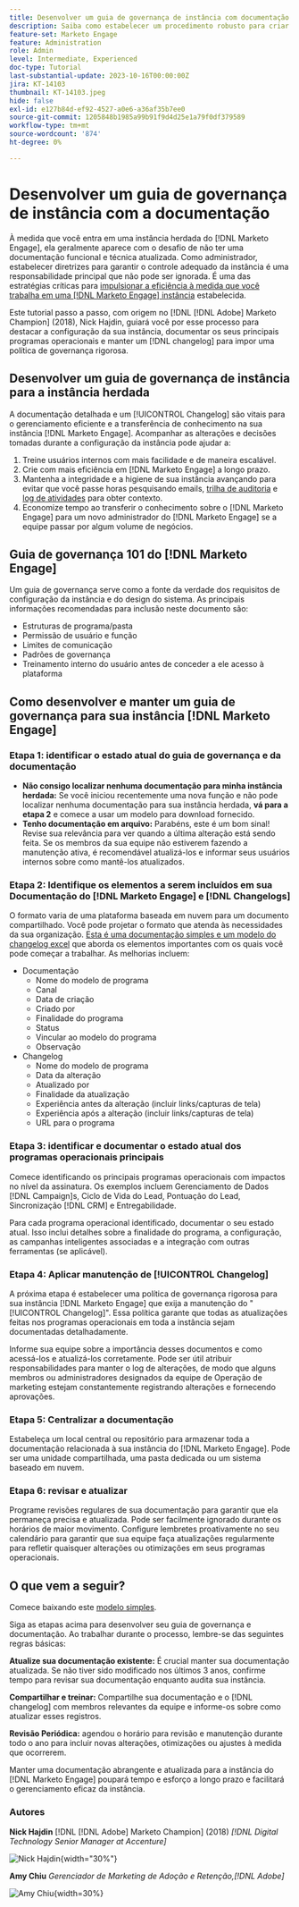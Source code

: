 ```yaml
---
title: Desenvolver um guia de governança de instância com documentação
description: Saiba como estabelecer um procedimento robusto para criar e manter a documentação e o log de alterações da sua instância  [!DNL Marketo Engage] .
feature-set: Marketo Engage
feature: Administration
role: Admin
level: Intermediate, Experienced
doc-type: Tutorial
last-substantial-update: 2023-10-16T00:00:00Z
jira: KT-14103
thumbnail: KT-14103.jpeg
hide: false
exl-id: e127b84d-ef92-4527-a0e6-a36af35b7ee0
source-git-commit: 1205848b1985a99b91f9d4d25e1a79f0df379589
workflow-type: tm+mt
source-wordcount: '874'
ht-degree: 0%

---
```


# Desenvolver um guia de governança de instância com a documentação

À medida que você entra em uma instância herdada do [!DNL Marketo Engage], ela geralmente aparece com o desafio de não ter uma documentação funcional e técnica atualizada. Como administrador, estabelecer diretrizes para garantir o controle adequado da instância é uma responsabilidade principal que não pode ser ignorada. É uma das estratégias críticas para [impulsionar a eficiência à medida que você trabalha em uma [!DNL Marketo Engage] instância](https://nation.marketo.com/t5/champion-program-blogs/3-tips-to-increase-your-efficiency-in-an-inherited-instance/ba-p/247582) estabelecida.

Este tutorial passo a passo, com origem no [!DNL [!DNL Adobe] Marketo Champion] (2018), Nick Hajdin, guiará você por esse processo para destacar a configuração da sua instância, documentar os seus principais programas operacionais e manter um [!DNL changelog] para impor uma política de governança rigorosa.

## Desenvolver um guia de governança de instância para a instância herdada

A documentação detalhada e um [!UICONTROL Changelog] são vitais para o gerenciamento eficiente e a transferência de conhecimento na sua instância [!DNL Marketo Engage]. Acompanhar as alterações e decisões tomadas durante a configuração da instância pode ajudar a:

1. Treine usuários internos com mais facilidade e de maneira escalável.
2. Crie com mais eficiência em [!DNL Marketo Engage] a longo prazo.
3. Mantenha a integridade e a higiene de sua instância avançando para evitar que você passe horas pesquisando emails, [trilha de auditoria](https://experienceleague.adobe.com/docs/marketo/using/product-docs/administration/audit-trail/audit-trail-overview.html?lang=pt-BR) e [log de atividades](https://experienceleague.adobe.com/docs/marketo/using/product-docs/core-marketo-concepts/smart-lists-and-static-lists/managing-people-in-smart-lists/locate-the-activity-log-for-a-person.html?lang=pt-BR) para obter contexto.
4. Economize tempo ao transferir o conhecimento sobre o [!DNL Marketo Engage] para um novo administrador do [!DNL Marketo Engage] se a equipe passar por algum volume de negócios.

## Guia de governança 101 do [!DNL Marketo Engage]

Um guia de governança serve como a fonte da verdade dos requisitos de configuração da instância e do design do sistema. As principais informações recomendadas para inclusão neste documento são:

* Estruturas de programa/pasta
* Permissão de usuário e função
* Limites de comunicação
* Padrões de governança
* Treinamento interno do usuário antes de conceder a ele acesso à plataforma

## Como desenvolver e manter um guia de governança para sua instância [!DNL Marketo Engage]

### Etapa 1: identificar o estado atual do guia de governança e da documentação

* **Não consigo localizar nenhuma documentação para minha instância herdada:** Se você iniciou recentemente uma nova função e não pode localizar nenhuma documentação para sua instância herdada, **vá para a etapa 2** e comece a usar um modelo para download fornecido.
* **Tenho documentação em arquivo:** Parabéns, este é um bom sinal! Revise sua relevância para ver quando a última alteração está sendo feita. Se os membros da sua equipe não estiverem fazendo a manutenção ativa, é recomendável atualizá-los e informar seus usuários internos sobre como mantê-los atualizados.

### Etapa 2: Identifique os elementos a serem incluídos em sua Documentação do [!DNL Marketo Engage] e [!DNL Changelogs]

O formato varia de uma plataforma baseada em nuvem para um documento compartilhado. Você pode projetar o formato que atenda às necessidades da sua organização. [Esta é uma documentação simples e um modelo do changelog excel](/help/marketo-tutorial-inherited-instance/_assets/downloads/Adobe_Marketo_Engage_Inherited_Instance_Documentation-Changlog.xlsx) que aborda os elementos importantes com os quais você pode começar a trabalhar. As melhorias incluem:

* Documentação
   * Nome do modelo de programa
   * Canal
   * Data de criação
   * Criado por
   * Finalidade do programa
   * Status
   * Vincular ao modelo do programa
   * Observação
* Changelog
   * Nome do modelo de programa
   * Data da alteração
   * Atualizado por
   * Finalidade da atualização
   * Experiência antes da alteração (incluir links/capturas de tela)
   * Experiência após a alteração (incluir links/capturas de tela)
   * URL para o programa

### Etapa 3: identificar e documentar o estado atual dos programas operacionais principais

Comece identificando os principais programas operacionais com impactos no nível da assinatura. Os exemplos incluem Gerenciamento de Dados [!DNL Campaign]s, Ciclo de Vida do Lead, Pontuação do Lead, Sincronização [!DNL CRM] e Entregabilidade.

Para cada programa operacional identificado, documentar o seu estado atual. Isso inclui detalhes sobre a finalidade do programa, a configuração, as campanhas inteligentes associadas e a integração com outras ferramentas (se aplicável).

### Etapa 4: Aplicar manutenção de [!UICONTROL Changelog]

A próxima etapa é estabelecer uma política de governança rigorosa para sua instância [!DNL Marketo Engage] que exija a manutenção do &quot;[!UICONTROL Changelog]&quot;. Essa política garante que todas as atualizações feitas nos programas operacionais em toda a instância sejam documentadas detalhadamente.

Informe sua equipe sobre a importância desses documentos e como acessá-los e atualizá-los corretamente. Pode ser útil atribuir responsabilidades para manter o log de alterações, de modo que alguns membros ou administradores designados da equipe de Operação de marketing estejam constantemente registrando alterações e fornecendo aprovações.

### Etapa 5: Centralizar a documentação

Estabeleça um local central ou repositório para armazenar toda a documentação relacionada à sua instância do [!DNL Marketo Engage]. Pode ser uma unidade compartilhada, uma pasta dedicada ou um sistema baseado em nuvem.

### Etapa 6: revisar e atualizar

Programe revisões regulares de sua documentação para garantir que ela permaneça precisa e atualizada. Pode ser facilmente ignorado durante os horários de maior movimento. Configure lembretes proativamente no seu calendário para garantir que sua equipe faça atualizações regularmente para refletir quaisquer alterações ou otimizações em seus programas operacionais.

## O que vem a seguir?

Comece baixando este [modelo simples](/help/marketo-tutorial-inherited-instance/_assets/downloads/Adobe_Marketo_Engage_Inherited_Instance_Documentation-Changlog.xlsx).

Siga as etapas acima para desenvolver seu guia de governança e documentação. Ao trabalhar durante o processo, lembre-se das seguintes regras básicas:

**Atualize sua documentação existente:**
É crucial manter sua documentação atualizada. Se não tiver sido modificado nos últimos 3 anos, confirme tempo para revisar sua documentação enquanto audita sua instância.

**Compartilhar e treinar:**
Compartilhe sua documentação e o [!DNL changelog] com membros relevantes da equipe e informe-os sobre como atualizar esses registros.

**Revisão Periódica:** agendou o horário para revisão e manutenção durante todo o ano para incluir novas alterações, otimizações ou ajustes à medida que ocorrerem.

Manter uma documentação abrangente e atualizada para a instância do [!DNL Marketo Engage] poupará tempo e esforço a longo prazo e facilitará o gerenciamento eficaz da instância.

### Autores

**Nick Hajdin**
[!DNL [!DNL Adobe] Marketo Champion] (2018)
*[!DNL Digital Technology Senior Manager at Accenture]*

![Nick Hajdin](/help/marketo-tutorial-inherited-instance/_assets/authors/Customer_Author_Nicholas_Hajdin.png){width="30%"}

**Amy Chiu**
*Gerenciador de Marketing de Adoção e Retenção,[!DNL Adobe]*

![Amy Chiu](/help/marketo-tutorial-inherited-instance/_assets/authors/Adobe_Author_Amy_Chiu.png){width=30%}
